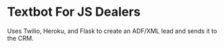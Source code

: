 # Textbot For JS Dealers

Uses Twilio, Heroku, and Flask to create an ADF/XML lead and sends it to the CRM.
